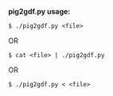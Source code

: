 **pig2gdf.py usage:**

`$ ./pig2gdf.py <file>` 

OR

`$ cat <file> | ./pig2gdf.py`

OR

`$ ./pig2gdf.py < <file>`  
